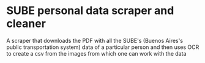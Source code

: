 # SUBE personal data scraper and cleaner

A scraper that downloads the PDF with all the SUBE's (Buenos Aires's public transportation system) data of a particular person and then uses OCR to create a csv from the images from which one can work with the data
